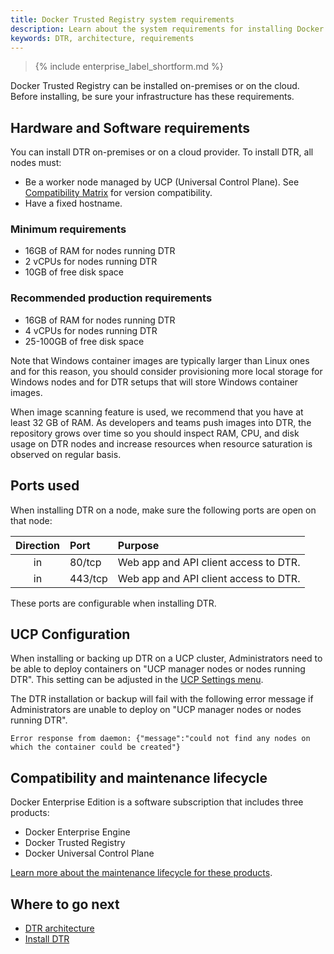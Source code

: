 ```yaml
---
title: Docker Trusted Registry system requirements
description: Learn about the system requirements for installing Docker Trusted Registry.
keywords: DTR, architecture, requirements
---
```


>{% include enterprise_label_shortform.md %}

Docker Trusted Registry can be installed on-premises or on the cloud.
Before installing, be sure your infrastructure has these requirements.

## Hardware and Software requirements

You can install DTR on-premises or on a cloud provider. To install DTR,
all nodes must:
* Be a worker node managed by UCP (Universal Control Plane). See [Compatibility Matrix](https://success.docker.com/article/compatibility-matrix) for version compatibility.
* Have a fixed hostname.

### Minimum requirements

* 16GB of RAM for nodes running DTR
* 2 vCPUs for nodes running DTR
* 10GB of free disk space

### Recommended production requirements

 * 16GB of RAM for nodes running DTR
 * 4 vCPUs for nodes running DTR
 * 25-100GB of free disk space

Note that Windows container images are typically larger than Linux ones and for
this reason, you should consider provisioning more local storage for Windows
nodes and for DTR setups that will store Windows container images.

When image scanning feature is used, we recommend that you have at least 32 GB of RAM. As developers and teams push images into DTR, the repository grows over time so you should inspect RAM, CPU, and disk usage on DTR nodes and increase resources when resource saturation is observed on regular basis.

## Ports used

When installing DTR on a node, make sure the following ports are open on that
node:

| Direction | Port    | Purpose                               |
|:---------:|:--------|:--------------------------------------|
|    in     | 80/tcp  | Web app and API client access to DTR. |
|    in     | 443/tcp | Web app and API client access to DTR. |

These ports are configurable when installing DTR.

## UCP Configuration

When installing or backing up DTR on a UCP cluster, Administrators need to be able to deploy
containers on "UCP manager nodes or nodes running DTR". This setting can be
adjusted in the [UCP Settings
menu](/ee/ucp/admin/configure/restrict-services-to-worker-nodes/).

The DTR installation or backup will fail with the following error message if
Administrators are unable to deploy on "UCP manager nodes or nodes running
DTR".

```
Error response from daemon: {"message":"could not find any nodes on which the container could be created"}
```

## Compatibility and maintenance lifecycle

Docker Enterprise Edition is a software subscription that includes three products:

* Docker Enterprise Engine
* Docker Trusted Registry
* Docker Universal Control Plane

[Learn more about the maintenance lifecycle for these products](https://success.docker.com/article/Compatibility_Matrix).

## Where to go next

- [DTR architecture](../../architecture.md)
- [Install DTR](index.md)
